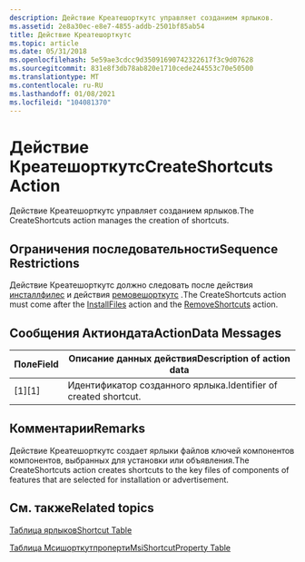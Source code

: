 ```yaml
---
description: Действие Креатешорткутс управляет созданием ярлыков.
ms.assetid: 2e8a30ec-e8e7-4855-addb-2501bf85ab54
title: Действие Креатешорткутс
ms.topic: article
ms.date: 05/31/2018
ms.openlocfilehash: 5e59ae3cdcc9d35091690742322617f3c9d07628
ms.sourcegitcommit: 831e8f3db78ab820e1710cede244553c70e50500
ms.translationtype: MT
ms.contentlocale: ru-RU
ms.lasthandoff: 01/08/2021
ms.locfileid: "104081370"
---
```

# <a name="createshortcuts-action"></a><span data-ttu-id="9065c-103">Действие Креатешорткутс</span><span class="sxs-lookup"><span data-stu-id="9065c-103">CreateShortcuts Action</span></span>

<span data-ttu-id="9065c-104">Действие Креатешорткутс управляет созданием ярлыков.</span><span class="sxs-lookup"><span data-stu-id="9065c-104">The CreateShortcuts action manages the creation of shortcuts.</span></span>

## <a name="sequence-restrictions"></a><span data-ttu-id="9065c-105">Ограничения последовательности</span><span class="sxs-lookup"><span data-stu-id="9065c-105">Sequence Restrictions</span></span>

<span data-ttu-id="9065c-106">Действие Креатешорткутс должно следовать после действия [инсталлфилес](installfiles-action.md) и действия [ремовешорткутс](removeshortcuts-action.md) .</span><span class="sxs-lookup"><span data-stu-id="9065c-106">The CreateShortcuts action must come after the [InstallFiles](installfiles-action.md) action and the [RemoveShortcuts](removeshortcuts-action.md) action.</span></span>

## <a name="actiondata-messages"></a><span data-ttu-id="9065c-107">Сообщения Актиондата</span><span class="sxs-lookup"><span data-stu-id="9065c-107">ActionData Messages</span></span>



| <span data-ttu-id="9065c-108">Поле</span><span class="sxs-lookup"><span data-stu-id="9065c-108">Field</span></span> | <span data-ttu-id="9065c-109">Описание данных действия</span><span class="sxs-lookup"><span data-stu-id="9065c-109">Description of action data</span></span>      |
|-------|---------------------------------|
| <span data-ttu-id="9065c-110">\[1\]</span><span class="sxs-lookup"><span data-stu-id="9065c-110">\[1\]</span></span> | <span data-ttu-id="9065c-111">Идентификатор созданного ярлыка.</span><span class="sxs-lookup"><span data-stu-id="9065c-111">Identifier of created shortcut.</span></span> |



 

## <a name="remarks"></a><span data-ttu-id="9065c-112">Комментарии</span><span class="sxs-lookup"><span data-stu-id="9065c-112">Remarks</span></span>

<span data-ttu-id="9065c-113">Действие Креатешорткутс создает ярлыки файлов ключей компонентов компонентов, выбранных для установки или объявления.</span><span class="sxs-lookup"><span data-stu-id="9065c-113">The CreateShortcuts action creates shortcuts to the key files of components of features that are selected for installation or advertisement.</span></span>

## <a name="related-topics"></a><span data-ttu-id="9065c-114">См. также</span><span class="sxs-lookup"><span data-stu-id="9065c-114">Related topics</span></span>

<dl> <dt>

[<span data-ttu-id="9065c-115">Таблица ярлыков</span><span class="sxs-lookup"><span data-stu-id="9065c-115">Shortcut Table</span></span>](shortcut-table.md)
</dt> <dt>

[<span data-ttu-id="9065c-116">Таблица Мсишорткутпроперти</span><span class="sxs-lookup"><span data-stu-id="9065c-116">MsiShortcutProperty Table</span></span>](msishortcutproperty-table.md)
</dt> </dl>

 

 



